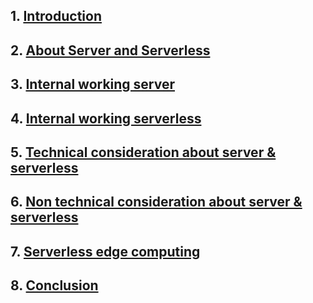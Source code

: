 ## 1. [Introduction](./Introduction.md)

## 2. [About Server and Serverless](./About-Server-and-Serverless.md)

## 3. [Internal working server](/LINK-HERE)

## 4. [Internal working serverless](/Internal-working-of-serverless.md)

## 5. [Technical consideration about server & serverless](/Advantage-of-server-and-serverless.md)

## 6. [Non technical consideration about server & serverless](/Disadvantage-of-server-and-serverless.md)

## 7. [Serverless edge computing](/serverless-edge-computing.md)

## 8. [Conclusion](/LINK-HERE)
